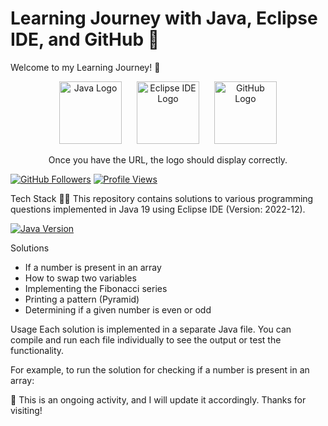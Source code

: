 # Learning Journey with Java, Eclipse IDE, and GitHub 🚀

Welcome to my Learning Journey! 🚀

<p align="center">
  <img src="https://www.vectorlogo.zone/logos/java/java-ar21.svg" alt="Java Logo" width="100">
  <img src="ECLIPSE_LOGO_URL_HERE" alt="Eclipse IDE Logo" width="100" style="margin: 0 20px;">
  <img src="https://www.vectorlogo.zone/logos/github/github-ar21.svg" alt="GitHub Logo" width="100">
</p>

<p align="center"> <!-- Add this line to center-align the text below -->
  Once you have the URL, the logo should display correctly.
</p>

[![GitHub Followers](https://img.shields.io/github/followers/WarsiRamsha?style=social)](https://github.com/WarsiRamsha) <!-- GitHub Followers Badge -->
[![Profile Views](https://komarev.com/ghpvc/?username=WarsiRamsha)](https://github.com/WarsiRamsha) <!-- Profile Views Badge -->

Tech Stack
👩‍💻 This repository contains solutions to various programming questions implemented in Java 19 using Eclipse IDE (Version: 2022-12).

[![Java Version](https://img.shields.io/badge/Java-19-blue)](https://www.oracle.com/java/technologies/javase-jdk16-downloads.html) <!-- Java Version Badge -->

Solutions
- If a number is present in an array
- How to swap two variables
- Implementing the Fibonacci series
- Printing a pattern (Pyramid)
- Determining if a given number is even or odd

Usage
Each solution is implemented in a separate Java file. You can compile and run each file individually to see the output or test the functionality.

For example, to run the solution for checking if a number is present in an array:

📓 This is an ongoing activity, and I will update it accordingly. Thanks for visiting!
